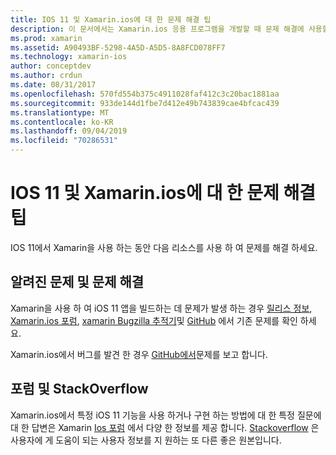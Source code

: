 ```yaml
---
title: IOS 11 및 Xamarin.ios에 대 한 문제 해결 팁
description: 이 문서에서는 Xamarin.ios 응용 프로그램을 개발할 때 문제 해결에 사용할 수 있는 리소스를 설명 합니다. 버그 보고, 릴리스 정보, Xamarin 릴리스 블로그 및 지원 옵션을 설명 합니다.
ms.prod: xamarin
ms.assetid: A90493BF-5298-4A5D-A5D5-8A8FCD078FF7
ms.technology: xamarin-ios
author: conceptdev
ms.author: crdun
ms.date: 08/31/2017
ms.openlocfilehash: 570fd554b375c4911028faf412c3c20bac1881aa
ms.sourcegitcommit: 933de144d1fbe7d412e49b743839cae4bfcac439
ms.translationtype: MT
ms.contentlocale: ko-KR
ms.lasthandoff: 09/04/2019
ms.locfileid: "70286531"
---
```

# <a name="troubleshooting-tips-for-ios-11-and-xamarinios"></a>IOS 11 및 Xamarin.ios에 대 한 문제 해결 팁

IOS 11에서 Xamarin을 사용 하는 동안 다음 리소스를 사용 하 여 문제를 해결 하세요.

## <a name="known-issues-and-troubleshooting"></a>알려진 문제 및 문제 해결

Xamarin을 사용 하 여 iOS 11 앱을 빌드하는 데 문제가 발생 하는 경우 [릴리스 정보](https://docs.microsoft.com/xamarin/ios/release-notes/), [Xamarin.ios 포럼](https://forums.xamarin.com/categories/ios), [xamarin Bugzilla 추적기](https://bugzilla.xamarin.com/query.cgi?product=iOS)및 [GitHub](https://github.com/xamarin/xamarin-macios/issues) 에서 기존 문제를 확인 하세요.

Xamarin.ios에서 버그를 발견 한 경우 [GitHub에서](https://github.com/xamarin/xamarin-macios/issues)문제를 보고 합니다.

## <a name="forums-and-stackoverflow"></a>포럼 및 StackOverflow

Xamarin.ios에서 특정 iOS 11 기능을 사용 하거나 구현 하는 방법에 대 한 특정 질문에 대 한 답변은 Xamarin [Ios 포럼](http://forums.xamarin.com/categories/ios) 에서 다양 한 정보를 제공 합니다. [Stackoverflow](https://stackoverflow.com/search?tab=newest&q=xamarin) 은 사용자에 게 도움이 되는 사용자 정보를 지 원하는 또 다른 좋은 원본입니다.
